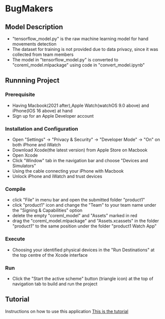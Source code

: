 # BugMakers
## Model Description
* "tensorflow_model.py" is the raw machine learning model for hand movements detection
* The dataset for training is not provided due to data privacy, since it was collected from team members
* The model in "tensorflow_model.py" is converted to "coreml_model.mlpackage" using code in "convert_model.ipynb"
## Runnning Project 
### Prerequisite
* Having Macbook(2021 after),Apple Watch(watchOS 9.0 above) and iPhone(IOS 16 above) at hand
* Sign up for an Apple Developer account
### Installation and Configuration
* Open "Settings" -> "Privacy & Security" -> "Developer Mode" -> "On" on both iPhone and iWatch
* Download Xcode(the latest version) from Apple Store on Macbook
* Open Xcode
* Click "Window" tab in the navigation bar and choose "Devices and Simulators"
* Using the cable connecting your iPhone with Macbook
* Unlock iPhone and iWatch and trust devices
### Compile
* click "File" in menu bar and open the submitted folder "product1"
* click "product1" icon and change the "Team" to your team name under the "Signing & Capabilities" option
* delete the empty "coreml_model" and "Assets" marked in red
* drag the "coreml_model.mlpackage" and "Assets.xcassets" in the folder "product1" to the same position under the folder "product1 Watch App"
### Execute
* Choosing your identified physical devices in the "Run Destinations" at the top centre of the Xcode interface
### Run
* Click the "Start the active scheme" button (triangle icon) at the top of navigation tab to build and run the project
## Tutorial
Instructions on how to use this application
[This is the tutorial](https://www.jianshu.com/p/65ab196bef04)
